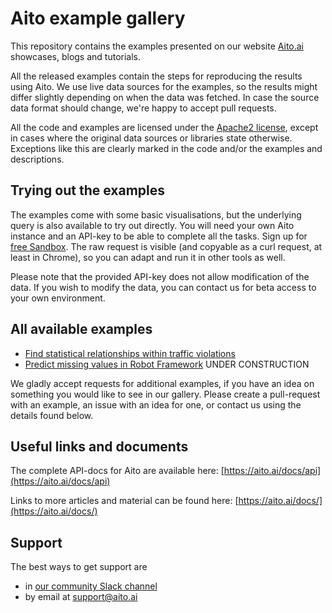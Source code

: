 # Aito example gallery

This repository contains the examples presented on our website [Aito.ai](https://aito.ai) showcases, blogs and tutorials.

All the released examples contain the steps for reproducing the results using Aito. We use live data sources for the
examples, so the results might differ slightly depending on when the data was fetched. In case the source data
format should change, we're happy to accept pull requests.

All the code and examples are licensed under the [Apache2 license](./LICENSE), except in cases where the original
data sources or libraries state otherwise. Exceptions like this are clearly marked in the code and/or the
examples and descriptions.

## Trying out the examples

The examples come with some basic visualisations, but the underlying query is also available to try out directly.
You will need your own Aito instance and an API-key to be able to complete all the tasks. Sign up for [free Sandbox](https://aito.ai/sign-up/).
The raw request is visible (and copyable as a curl request, at least in Chrome), so you can adapt and run it in other tools as well.

Please note that the provided API-key does not allow modification of the data. If you wish to modify the data,
you can contact us for beta access to your own environment.

## All available examples

* [Find statistical relationships within traffic violations](./traffic-violations)
* [Predict missing values in Robot Framework](./) UNDER CONSTRUCTION

We gladly accept requests for additional examples, if you have an idea on something you would like to see in our
gallery. Please create a pull-request with an example, an issue with an idea for one, or contact us using the
details found below.

## Useful links and documents

The complete API-docs for Aito are available here: [https://aito.ai/docs/api](https://aito.ai/docs/api)

Links to more articles and material can be found here: [https://aito.ai/docs/](https://aito.ai/docs/)

## Support

The best ways to get support are

* in [our community Slack channel](https://aito.ai/join-slack/)
* by email at support@aito.ai
